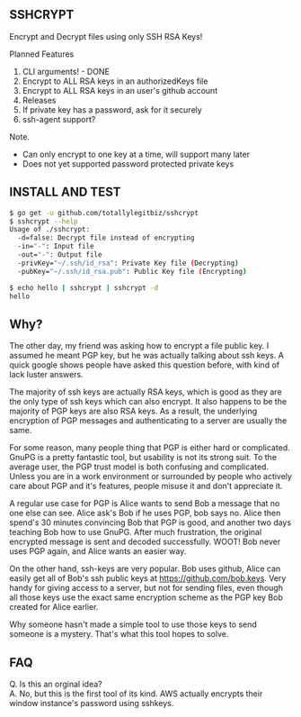
## SSHCRYPT

Encrypt and Decrypt files using only SSH RSA Keys!

Planned Features
1. CLI arguments! - DONE
2. Encrypt to ALL RSA keys in an authorizedKeys file
3. Encrypt to ALL RSA keys in an user's github account
4. Releases
5. If private key has a password, ask for it securely
6. ssh-agent support?

Note.
- Can only encrypt to one key at a time, will support many later
- Does not yet supported password protected private keys


## INSTALL AND TEST
```sh
$ go get -u github.com/totallylegitbiz/sshcrypt
$ sshcrypt --help
Usage of ./sshcrypt:
  -d=false: Decrypt file instead of encrypting
  -in="-": Input file
  -out="-": Output file
  -privKey="~/.ssh/id_rsa": Private Key file (Decrypting)
  -pubKey="~/.ssh/id_rsa.pub": Public Key file (Encrypting)

$ echo hello | sshcrypt | sshcrypt -d
hello
```

## Why?

The other day, my friend was asking how to encrypt a file public key. I assumed he
meant PGP key, but he was actually talking about ssh keys. A quick google shows
people have asked this question before, with kind of lack luster answers.

The majority of ssh keys are actually RSA keys, which is good as they are the only
type of ssh keys which can also encrypt. It also happens to be the majority of PGP
keys are also RSA keys. As a result, the underlying encryption of PGP messages and
authenticating to a server are usually the same.

For some reason, many people thing that PGP is either hard or complicated. GnuPG
is a pretty fantastic tool, but usability is not its strong suit. To the average
user, the PGP trust model is both confusing and complicated. Unless you are in a
work environment or surrounded by people who actively care about PGP and it's
features, people misuse it and don't appreciate it.

A regular use case for PGP is Alice wants to send Bob a message that no one else
can see. Alice ask's Bob if he uses PGP, bob says no. Alice then spend's 30 minutes
convincing Bob that PGP is good, and another two days teaching Bob how to use GnuPG.
After much frustration, the original encrypted message is sent and decoded successfully.
WOOT! Bob never uses PGP again, and Alice wants an easier way.

On the other hand, ssh-keys are very popular. Bob uses github, Alice can easily get all
of Bob's ssh public keys at https://github.com/bob.keys. Very handy for giving access
to a server, but not for sending files, even though all those keys use the exact same
encryption scheme as the PGP key Bob created for Alice earlier.

Why someone hasn't made a simple tool to use those keys to send someone is a mystery.
That's what this tool hopes to solve.


## FAQ

Q. Is this an orginal idea? </br>
A. No, but this is the first tool of its kind. AWS actually encrypts their window instance's password using sshkeys.


